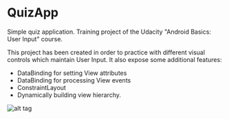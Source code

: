 # QuizApp
Simple quiz application. Training project of the Udacity "Android Basics: User Input" course.

This project has been created in order to practice with different visual controls which maintain User Input.
It also expose some additional features:
- DataBinding for setting View attributes
- DataBinding for processing View events
- ConstraintLayout
- Dynamically building view hierarchy.

![alt tag](https://raw.githubusercontent.com/RuslanPrimak/QuizApp/master/Quiz_2.jpg)
